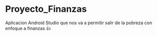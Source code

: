 # Proyecto_Finanzas
Aplicacion Android Studio que nos va a permitir salir de la pobreza con enfoque a finanzas :+1:
